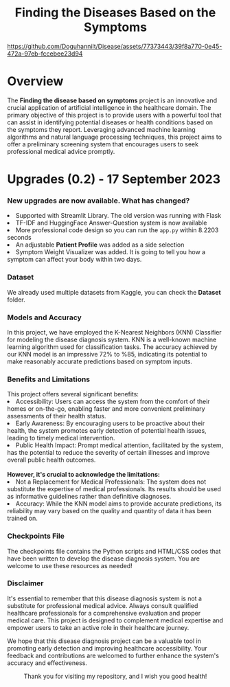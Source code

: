 <h1 align ="center">Finding the Diseases Based on the Symptoms</h1>


https://github.com/Doguhannilt/Disease/assets/77373443/39f8a770-0e45-472a-97eb-fccebee23d94


<h1>Overview</h1>
<a>The <strong>Finding the disease based on symptoms</strong> project is an innovative and crucial application of artificial intelligence in the healthcare domain. The primary objective of this project is to provide users with a powerful tool that can assist in identifying potential diseases or health conditions based on the symptoms they report. Leveraging advanced machine learning algorithms and natural language processing techniques, this project aims to offer a preliminary screening system that encourages users to seek professional medical advice promptly.</a>
<br>
<h1> Upgrades (0.2) - 17 September 2023 </h1>

<h3>New upgrades are now available. What has changed?</h3>

<lu>
  <li>Supported with Streamlit Library. The old version was running with Flask</li>
  <li>TF-IDF and HuggingFace Answer-Question system is now available</li>
  <li>More professional code design so you can run the <code>app.py</code> within 8.2203 seconds</li>
  <li>An adjustable <strong>Patient Profile</strong> was added as a side selection</li>
  <li>Symptom Weight Visualizer was added. It is going to tell you how a symptom can affect your body within two days.</li>
</lu>


<h3>Dataset</h3>
<a>We already used multiple datasets from Kaggle, you can check the <strong>Dataset</strong> folder.</a>

<h3>Models and Accuracy</h3>
<a>In this project, we have employed the <strong></strong>K-Nearest Neighbors (KNN) Classifier </strong> for modeling the disease diagnosis system. KNN is a well-known machine learning algorithm used for classification tasks. The accuracy achieved by our KNN model is an impressive 72% to %85, indicating its potential to make reasonably accurate predictions based on symptom inputs.</a>
<br>

<h3>Benefits and Limitations</h3>
This project offers several significant benefits:

  <li>Accessibility: Users can access the system from the comfort of their homes or on-the-go, enabling faster and more convenient preliminary assessments of their health status.</li>
  
  <li>Early Awareness: By encouraging users to be proactive about their health, the system promotes early detection of potential health issues, leading to timely medical intervention.</li>
  
  <li>Public Health Impact: Prompt medical attention, facilitated by the system, has the potential to reduce the severity of certain illnesses and improve overall public health outcomes.</li>
  
 </lu>
 <br>
 <strong>However, it's crucial to acknowledge the limitations:</strong>
 <br>
 <lu> 
  <li>Not a Replacement for Medical Professionals: The system does not substitute the expertise of medical professionals. Its results should be used as informative guidelines rather than definitive diagnoses.</li>
  <li>Accuracy: While the KNN model aims to provide accurate predictions, its reliability may vary based on the quality and quantity of data it has been trained on.</li>
</lu>

<h3>Checkpoints File</h3>
The checkpoints file contains the Python scripts and HTML/CSS codes that have been written to develop the disease diagnosis system. You are welcome to use these resources as needed!
<br>
<h3>Disclaimer</h3>
It's essential to remember that this disease diagnosis system is not a substitute for professional medical advice. Always consult qualified healthcare professionals for a comprehensive evaluation and proper medical care. This project is designed to complement medical expertise and empower users to take an active role in their healthcare journey.

We hope that this disease diagnosis project can be a valuable tool in promoting early detection and improving healthcare accessibility. Your feedback and contributions are welcomed to further enhance the system's accuracy and effectiveness.

<p align="center">Thank you for visiting my repository, and I wish you good health!</p>







